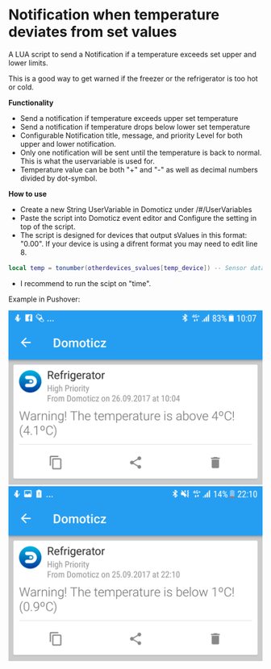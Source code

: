# Notification when temperature deviates from set values
A LUA script to send a Notification if a temperature exceeds set upper and lower limits.

This is a good way to get warned if the freezer or the refrigerator is too hot or cold.

**Functionality**
- Send a notification if temperature exceeds upper set temperature
- Send a notification if temperature drops below lower set temperature
- Configurable Notification title, message, and priority Level for both upper and lower notification.
- Only one notification will be sent until the temperature is back to normal. This is what the uservariable is used for.
- Temperature value can be both "+" and "-" as well as decimal numbers divided by dot-symbol.

**How to use**
- Create a new String UserVariable in Domoticz under /#/UserVariables
- Paste the script into Domoticz event editor and Configure the setting in top of the script.
- The script is designed for devices that output sValues in this format: "0.00". If your device is using a difrent format you may need to edit line 8.
```lua
local temp = tonumber(otherdevices_svalues[temp_device]) -- Sensor data to number
```
- I recommend to run the scipt on "time".


Example in Pushover:

![alt tag](images/pushover1.png) ![alt tag](images/pushover2.png)

